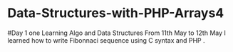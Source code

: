 # Data-Structures-with-PHP-Arrays4
#Day 1 one Learning Algo and Data Structures 
From 11th May to 12th May I learned how to write Fibonnaci sequence using C syntax and  PHP .
